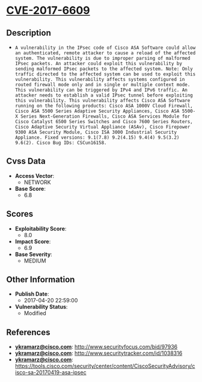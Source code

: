 
# [CVE-2017-6609](https://cve.mitre.org/cgi-bin/cvename.cgi?name=CVE-2017-6609)

## Description

- `A vulnerability in the IPsec code of Cisco ASA Software could allow an authenticated, remote attacker to cause a reload of the affected system. The vulnerability is due to improper parsing of malformed IPsec packets. An attacker could exploit this vulnerability by sending malformed IPsec packets to the affected system. Note: Only traffic directed to the affected system can be used to exploit this vulnerability. This vulnerability affects systems configured in routed firewall mode only and in single or multiple context mode. This vulnerability can be triggered by IPv4 and IPv6 traffic. An attacker needs to establish a valid IPsec tunnel before exploiting this vulnerability. This vulnerability affects Cisco ASA Software running on the following products: Cisco ASA 1000V Cloud Firewall, Cisco ASA 5500 Series Adaptive Security Appliances, Cisco ASA 5500-X Series Next-Generation Firewalls, Cisco ASA Services Module for Cisco Catalyst 6500 Series Switches and Cisco 7600 Series Routers, Cisco Adaptive Security Virtual Appliance (ASAv), Cisco Firepower 9300 ASA Security Module, Cisco ISA 3000 Industrial Security Appliance. Fixed versions: 9.1(7.8) 9.2(4.15) 9.4(4) 9.5(3.2) 9.6(2). Cisco Bug IDs: CSCun16158.`

## Cvss Data

- **Access Vector**:
  - NETWORK
- **Base Score**:
  - 6.8

## Scores

- **Exploitability Score**:
  - 8.0
- **Impact Score**:
  - 6.9
- **Base Severity**:
  - MEDIUM

## Other Information

- **Publish Date**:
  - 2017-04-20 22:59:00
- **Vulnerability Status**:
  - Modified

## References

- **ykramarz@cisco.com**: http://www.securityfocus.com/bid/97936
- **ykramarz@cisco.com**: http://www.securitytracker.com/id/1038316
- **ykramarz@cisco.com**: https://tools.cisco.com/security/center/content/CiscoSecurityAdvisory/cisco-sa-20170419-asa-ipsec
